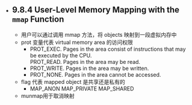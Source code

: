 - ## 9.8.4 User-Level Memory Mapping with the `mmap` Function  
	- 用户可以通过调用 mmap 方法，将 objects 映射到一段虚拟内存中  
	- prot 变量代表 virtual memory area 的访问权限  
		- PROT_EXEC. Pages in the area consist of instructions that may be executed by the CPU.  
		  PROT_READ. Pages in the area may be read.  
		- PROT_WRITE. Pages in the area may be written.  
		- PROT_NONE. Pages in the area cannot be accessed.  
	- flag 代表 mapped object 是共享还是私有的  
		- MAP_ANON MAP_PRIVATE MAP_SHARED  
	- munmap用于取消映射  
